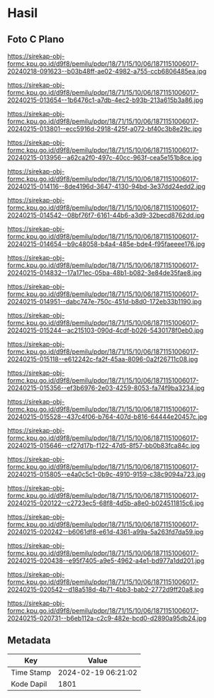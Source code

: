 # Hasil

## Foto C Plano

https://sirekap-obj-formc.kpu.go.id/d9f8/pemilu/pdpr/18/71/15/10/06/1871151006017-20240218-091623--b03b48ff-ae02-4982-a755-ccb6806485ea.jpg

https://sirekap-obj-formc.kpu.go.id/d9f8/pemilu/pdpr/18/71/15/10/06/1871151006017-20240215-013654--1b6476c1-a7db-4ec2-b93b-213a615b3a86.jpg

https://sirekap-obj-formc.kpu.go.id/d9f8/pemilu/pdpr/18/71/15/10/06/1871151006017-20240215-013801--ecc5916d-2918-425f-a072-bf40c3b8e29c.jpg

https://sirekap-obj-formc.kpu.go.id/d9f8/pemilu/pdpr/18/71/15/10/06/1871151006017-20240215-013956--a62ca2f0-497c-40cc-963f-cea5e151b8ce.jpg

https://sirekap-obj-formc.kpu.go.id/d9f8/pemilu/pdpr/18/71/15/10/06/1871151006017-20240215-014116--8de4196d-3647-4130-94bd-3e37dd24edd2.jpg

https://sirekap-obj-formc.kpu.go.id/d9f8/pemilu/pdpr/18/71/15/10/06/1871151006017-20240215-014542--08bf76f7-6161-44b6-a3d9-32becd8762dd.jpg

https://sirekap-obj-formc.kpu.go.id/d9f8/pemilu/pdpr/18/71/15/10/06/1871151006017-20240215-014654--b9c48058-b4a4-485e-bde4-f95faeeee176.jpg

https://sirekap-obj-formc.kpu.go.id/d9f8/pemilu/pdpr/18/71/15/10/06/1871151006017-20240215-014832--17a171ec-05ba-48b1-b082-3e84de35fae8.jpg

https://sirekap-obj-formc.kpu.go.id/d9f8/pemilu/pdpr/18/71/15/10/06/1871151006017-20240215-014951--dabc747e-750c-451d-b8d0-172eb33b1190.jpg

https://sirekap-obj-formc.kpu.go.id/d9f8/pemilu/pdpr/18/71/15/10/06/1871151006017-20240215-015244--ac215103-090d-4cdf-b026-5430178f0eb0.jpg

https://sirekap-obj-formc.kpu.go.id/d9f8/pemilu/pdpr/18/71/15/10/06/1871151006017-20240215-015118--e612242c-fa2f-45aa-8096-0a2f26711c08.jpg

https://sirekap-obj-formc.kpu.go.id/d9f8/pemilu/pdpr/18/71/15/10/06/1871151006017-20240215-015356--ef3b6976-2e03-4259-8053-fa74f9ba3234.jpg

https://sirekap-obj-formc.kpu.go.id/d9f8/pemilu/pdpr/18/71/15/10/06/1871151006017-20240215-015528--437c4f06-b764-407d-b816-64444e20457c.jpg

https://sirekap-obj-formc.kpu.go.id/d9f8/pemilu/pdpr/18/71/15/10/06/1871151006017-20240215-015646--cf27d17b-f122-47d5-8f57-bb0b83fca84c.jpg

https://sirekap-obj-formc.kpu.go.id/d9f8/pemilu/pdpr/18/71/15/10/06/1871151006017-20240215-015805--e4a0c5c1-0b9c-4910-9159-c38c9094a723.jpg

https://sirekap-obj-formc.kpu.go.id/d9f8/pemilu/pdpr/18/71/15/10/06/1871151006017-20240215-020122--c2723ec5-68f8-4d5b-a8e0-b024511815c6.jpg

https://sirekap-obj-formc.kpu.go.id/d9f8/pemilu/pdpr/18/71/15/10/06/1871151006017-20240215-020242--b6061df8-e61d-4361-a99a-5a263fd7da59.jpg

https://sirekap-obj-formc.kpu.go.id/d9f8/pemilu/pdpr/18/71/15/10/06/1871151006017-20240215-020438--e95f7405-a9e5-4962-a4e1-bd977a1dd201.jpg

https://sirekap-obj-formc.kpu.go.id/d9f8/pemilu/pdpr/18/71/15/10/06/1871151006017-20240215-020542--d18a518d-4b71-4bb3-bab2-2772d9ff20a8.jpg

https://sirekap-obj-formc.kpu.go.id/d9f8/pemilu/pdpr/18/71/15/10/06/1871151006017-20240215-020731--b6eb112a-c2c9-482e-bcd0-d2890a95db24.jpg


## Metadata

| Key        | Value               |
| ---------- | ------------------- |
| Time Stamp | 2024-02-19 06:21:02 |
| Kode Dapil | 1801                |



